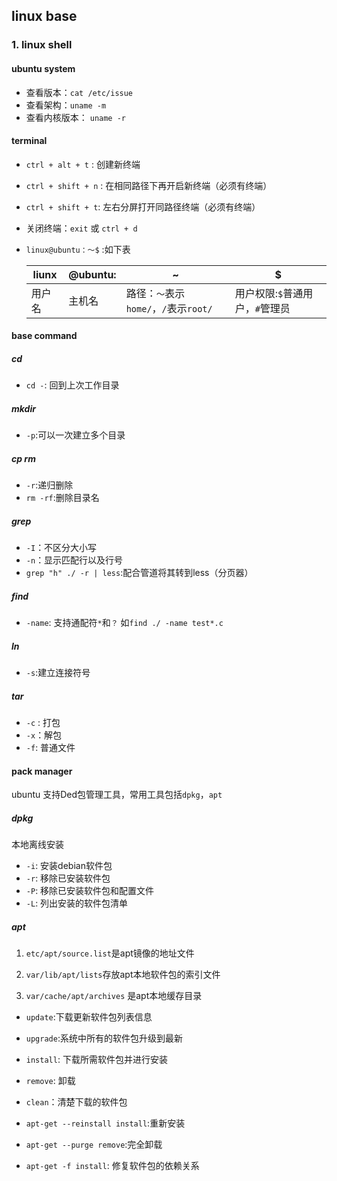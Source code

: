## linux base

### 1. linux shell

#### ubuntu system

- 查看版本：`cat /etc/issue`
- 查看架构：`uname -m`
- 查看内核版本： `uname -r`

#### terminal

- `ctrl + alt + t` : 创建新终端

- `ctrl + shift + n` : 在相同路径下再开启新终端（必须有终端）

- `ctrl + shift + t`: 左右分屏打开同路径终端（必须有终端）

- 关闭终端：`exit` 或 `ctrl + d`

- `linux@ubuntu：～$` :如下表

  | liunx  | @ubuntu:| ~    | $    |
  | ------ | -------- | ---- | ---- |
  | 用户名 | 主机名   | 路径：`～`表示`home/`，`/`表示`root/` | 用户权限:`$`普通用户，`#`管理员 |

#### base command

#####  cd

- `cd -`: 回到上次工作目录

##### mkdir

- `-p`:可以一次建立多个目录

##### cp  rm

- `-r`:递归删除
- `rm -rf`:删除目录名

##### grep

- `-I`：不区分大小写
- `-n`：显示匹配行以及行号
- `grep "h" ./ -r | less`:配合管道将其转到less（分页器）

##### find

- `-name`: 支持通配符`*`和`？`  如`find ./ -name test*.c`

##### ln

- `-s`:建立连接符号

##### tar

- `-c` : 打包
- `-x`：解包
- `-f`: 普通文件



#### pack  manager

ubuntu 支持Ded包管理工具，常用工具包括`dpkg`，`apt`

##### dpkg

本地离线安装

- `-i`: 安装debian软件包
- `-r`: 移除已安装软件包
- `-P`: 移除已安装软件包和配置文件
- `-L`: 列出安装的软件包清单

##### apt

1. `etc/apt/source.list`是apt镜像的地址文件

2.  `var/lib/apt/lists`存放apt本地软件包的索引文件

3. `var/cache/apt/archives` 是apt本地缓存目录

- `update`:下载更新软件包列表信息

- `upgrade`:系统中所有的软件包升级到最新

- `install`: 下载所需软件包并进行安装

- `remove`: 卸载

- `clean`：清楚下载的软件包

  
  
* `apt-get --reinstall install`:重新安装

* `apt-get --purge remove`:完全卸载
  
* `apt-get -f install`: 修复软件包的依赖关系
  
   





